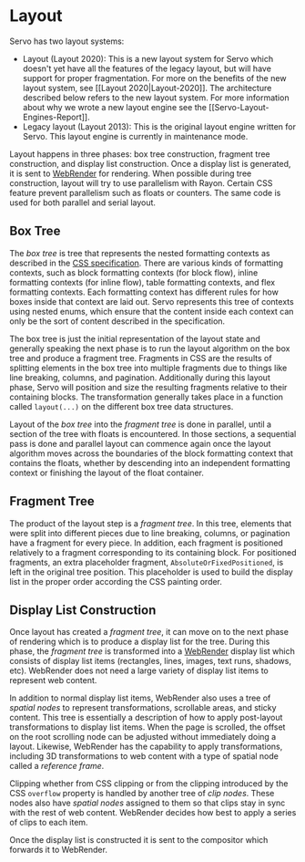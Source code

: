 <!-- TODO: needs copyediting -->

# Layout

Servo has two layout systems:

 - Layout (Layout 2020): This is a new layout system for Servo which doesn't yet have all the features of the legacy layout, but will have support for proper fragmentation.
For more on the benefits of the new layout system, see [[Layout 2020|Layout-2020]].
The architecture described below refers to the new layout system.
For more information about why we wrote a new layout engine see the [[Servo-Layout-Engines-Report]].
 - Legacy layout (Layout 2013): This is the original layout engine written for Servo.
This layout engine is currently in maintenance mode.

Layout happens in three phases: box tree construction, fragment tree construction, and display list construction.
Once a display list is generated, it is sent to [WebRender](https://github.com/servo/webrender) for rendering.
When possible during tree construction, layout will try to use parallelism with Rayon.
Certain CSS feature prevent parallelism such as floats or counters.
The same code is used for both parallel and serial layout.

## Box Tree

The *box tree* is tree that represents the nested formatting contexts as described in the [CSS specification][formatting-context].
There are various kinds of formatting contexts, such as block formatting contexts (for block flow), inline formatting contexts (for inline flow), table formatting contexts, and flex formatting contexts.
Each formatting context has different rules for how boxes inside that context are laid out.
Servo represents this tree of contexts using nested enums, which ensure that the content inside each context can only be the sort of content described in the specification.

The box tree is just the initial representation of the layout state and generally speaking the next phase is to run the layout algorithm on the box tree and produce a fragment tree.
Fragments in CSS are the results of splitting elements in the box tree into multiple fragments due to things like line breaking, columns, and pagination.
Additionally during this layout phase, Servo will position and size the resulting fragments relative to their containing blocks.
The transformation generally takes place in a function called `layout(...)` on the different box tree data structures.

Layout of the *box tree* into the *fragment tree* is done in parallel, until a section of the tree with floats is encountered.
In those sections, a sequential pass is done and parallel layout can commence again once the layout algorithm moves across the boundaries of the block formatting context that contains the floats, whether by descending into an independent formatting context or finishing the layout of the float container.

[formatting-context]: https://drafts.csswg.org/css-display/#formatting-context

## Fragment Tree

The product of the layout step is a *fragment tree*.
In this tree, elements that were split into different pieces due to line breaking, columns, or pagination have a fragment for every piece.
In addition, each fragment is positioned relatively to a fragment corresponding to its containing block.
For positioned fragments, an extra placeholder fragment, `AbsoluteOrFixedPositioned`, is left in the original tree position.
This placeholder is used to build the display list in the proper order according the CSS painting order.

## Display List Construction

Once layout has created a *fragment tree*, it can move on to the next phase of rendering which is to produce a display list for the tree.
During this phase, the *fragment tree* is transformed into a [WebRender](https://github.com/servo/webrender) display list which consists of display list items (rectangles, lines, images, text runs, shadows, etc).
WebRender does not need a large variety of display list items to represent web content.

In addition to normal display list items, WebRender also uses a tree of *spatial nodes* to represent transformations, scrollable areas, and sticky content.
This tree is essentially a description of how to apply post-layout transformations to display list items.
When the page is scrolled, the offset on the root scrolling node can be adjusted without immediately doing a layout.
Likewise, WebRender has the capability to apply transformations, including 3D transformations to web content with a type of spatial node called a *reference frame*.

Clipping whether from CSS clipping or from the clipping introduced by the CSS `overflow` property is handled by another tree of *clip nodes*.
These nodes also have *spatial nodes* assigned to them so that clips stay in sync with the rest of web content.
WebRender decides how best to apply a series of clips to each item.

Once the display list is constructed it is sent to the compositor which forwards it to WebRender.
